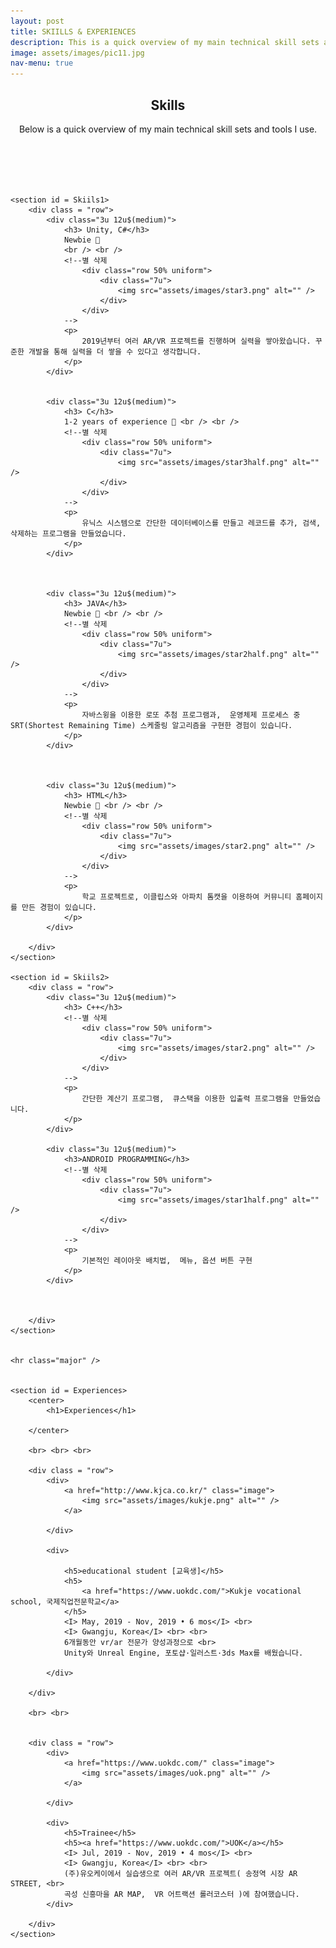 ```yaml
---
layout: post
title: SKIILLS & EXPERIENCES
description: This is a quick overview of my main technical skill sets and tools I use.
image: assets/images/pic11.jpg
nav-menu: true
---
```

<!-- Main -->
<div id="main">
	<section id = Skills0>
		<center>
			<h1>Skills</h1>
			<p>	
				Below is a quick overview of my main technical skill sets and tools I use.
			</p>
		</center>
		<br /> <br /> <br /> <br />
	</section>


	<section id = Skiils1>
		<div class = "row">
			<div class="3u 12u$(medium)">
				<h3> Unity, C#</h3>
				Newbie 📘  
				<br /> <br />
				<!--별 삭제
					<div class="row 50% uniform">
						<div class="7u">	
							<img src="assets/images/star3.png" alt="" />
						</div>
					</div> 
				-->
				<p>
					2019년부터 여러 AR/VR 프로젝트를 진행하며 실력을 쌓아왔습니다. 꾸준한 개발을 통해 실력을 더 쌓을 수 있다고 생각합니다.
				</p>
			</div>
		

			<div class="3u 12u$(medium)">							
				<h3> C</h3>
				1-2 years of experience 💪 <br /> <br />
				<!--별 삭제
					<div class="row 50% uniform">
						<div class="7u">	
							<img src="assets/images/star3half.png" alt="" />
						</div>
					</div> 
				-->
				<p>
					유닉스 시스템으로 간단한 데이터베이스를 만들고 레코드를 추가, 검색, 삭제하는 프로그램을 만들었습니다.
				</p>
			</div>
		
		
		
			<div class="3u 12u$(medium)">		
				<h3> JAVA</h3>
				Newbie 📘 <br /> <br />
				<!--별 삭제
					<div class="row 50% uniform">
						<div class="7u">	
							<img src="assets/images/star2half.png" alt="" />
						</div>
					</div> 
				-->
				<p>
					자바스윙을 이용한 로또 추첨 프로그램과,  운영체제 프로세스 중 SRT(Shortest Remaining Time) 스케줄링 알고리즘을 구현한 경험이 있습니다.
				</p>
			</div>
		
		
		
			<div class="3u 12u$(medium)">		
				<h3> HTML</h3>
				Newbie 📘 <br /> <br />
				<!--별 삭제						
					<div class="row 50% uniform">
						<div class="7u">	
							<img src="assets/images/star2.png" alt="" />
						</div>
					</div> 
				-->
				<p>
					학교 프로젝트로, 이클립스와 아파치 톰캣을 이용하여 커뮤니티 홈페이지를 만든 경험이 있습니다.
				</p>
			</div>

		</div>
	</section>
		
	<section id = Skiils2>
		<div class = "row">
			<div class="3u 12u$(medium)">
				<h3> C++</h3>
				<!--별 삭제						
					<div class="row 50% uniform">
						<div class="7u">	
							<img src="assets/images/star2.png" alt="" />
						</div>
					</div> 
				-->
				<p>
					간단한 계산기 프로그램,  큐스택을 이용한 입출력 프로그램을 만들었습니다.
				</p>
			</div>
		
			<div class="3u 12u$(medium)">
				<h3>ANDROID PROGRAMMING</h3>
				<!--별 삭제						
					<div class="row 50% uniform">
						<div class="7u">	
							<img src="assets/images/star1half.png" alt="" />
						</div>
					</div> 
				-->
				<p>
					기본적인 레이아웃 배치법,  메뉴, 옵션 버튼 구현
				</p>
			</div>
		
		
		
		</div>
	</section>


	<hr class="major" />


	<section id = Experiences>
		<center>
			<h1>Experiences</h1>

		</center>

		<br> <br> <br>

		<div class = "row">
			<div>		
				<a href="http://www.kjca.co.kr/" class="image">
					<img src="assets/images/kukje.png" alt="" /> 
				</a>

			</div>
				
			<div>		
			
				<h5>educational student [교육생]</h5>
				<h5>
					<a href="https://www.uokdc.com/">Kukje vocational school, 국제직업전문학교</a>
				</h5>
				<I>	May, 2019 - Nov, 2019 • 6 mos</I> <br>
				<I>	Gwangju, Korea</I> <br> <br>
				6개월동안 vr/ar 전문가 양성과정으로 <br>
				Unity와 Unreal Engine, 포토샵·일러스트·3ds Max를 배웠습니다.

			</div>
							
		</div>
		
		<br> <br>
		
		
		<div class = "row">
			<div>		
				<a href="https://www.uokdc.com/" class="image">
					<img src="assets/images/uok.png" alt="" /> 
				</a>

			</div>
				
			<div>		
				<h5>Trainee</h5>
				<h5><a href="https://www.uokdc.com/">UOK</a></h5>
				<I>	Jul, 2019 - Nov, 2019 • 4 mos</I> <br>
				<I>	Gwangju, Korea</I> <br> <br>
				(주)유오케이에서 실습생으로 여러 AR/VR 프로젝트( 송정역 시장 AR STREET, <br>
				곡성 신흥마을 AR MAP,  VR 어트랙션 롤러코스터 )에 참여했습니다.
			</div>
							
		</div>
	</section>
</div>